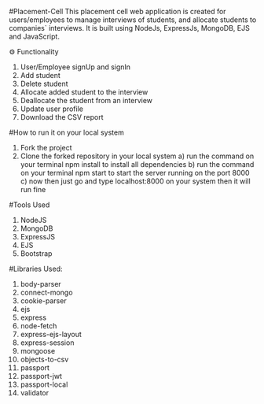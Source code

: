 #Placement-Cell
    This placement cell web application is created for users/employees to manage interviews of students, and allocate students to companies` interviews.
    It is built using NodeJs, ExpressJs, MongoDB, EJS and JavaScript.

⚙️ Functionality
   1. User/Employee signUp and signIn
   2. Add student
   3. Delete student
   4. Allocate added student to the interview
   5. Deallocate the student from an interview
   6. Update user profile
   7. Download the CSV report

#How to run it on your local system
   1. Fork the project
   2. Clone the forked repository in your local system
       a) run the command on your terminal npm install to install all dependencies
       b) run the command on your terminal npm start to start the server running on the port 8000
       c) now then just go and type localhost:8000 on your system then it will run fine

#Tools Used
   1. NodeJS
   2. MongoDB
   3. ExpressJS
   4. EJS
   5. Bootstrap

#Libraries Used:
   1. body-parser
   2. connect-mongo
   3. cookie-parser
   4. ejs
   5. express
   6. node-fetch
   7. express-ejs-layout
   8. express-session
   9. mongoose
   10. objects-to-csv
   11. passport
   12. passport-jwt
   13. passport-local
   14. validator
